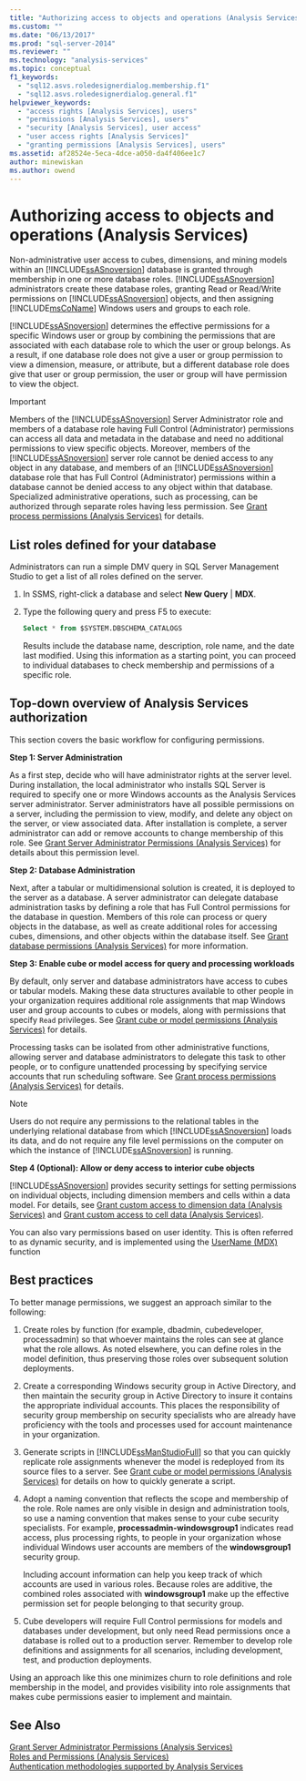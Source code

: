 ```yaml
---
title: "Authorizing access to objects and operations (Analysis Services) | Microsoft Docs"
ms.custom: ""
ms.date: "06/13/2017"
ms.prod: "sql-server-2014"
ms.reviewer: ""
ms.technology: "analysis-services"
ms.topic: conceptual
f1_keywords: 
  - "sql12.asvs.roledesignerdialog.membership.f1"
  - "sql12.asvs.roledesignerdialog.general.f1"
helpviewer_keywords: 
  - "access rights [Analysis Services], users"
  - "permissions [Analysis Services], users"
  - "security [Analysis Services], user access"
  - "user access rights [Analysis Services]"
  - "granting permissions [Analysis Services], users"
ms.assetid: af28524e-5eca-4dce-a050-da4f406ee1c7
author: minewiskan
ms.author: owend
---
```

# Authorizing access to objects and operations (Analysis Services)
  Non-administrative user access to cubes, dimensions, and mining models within an [!INCLUDE[ssASnoversion](../../includes/ssasnoversion-md.md)] database is granted through membership in one or more database roles. [!INCLUDE[ssASnoversion](../../includes/ssasnoversion-md.md)] administrators create these database roles, granting Read or Read/Write permissions on [!INCLUDE[ssASnoversion](../../includes/ssasnoversion-md.md)] objects, and then assigning [!INCLUDE[msCoName](../../includes/msconame-md.md)] Windows users and groups to each role.  
  
 [!INCLUDE[ssASnoversion](../../includes/ssasnoversion-md.md)] determines the effective permissions for a specific Windows user or group by combining the permissions that are associated with each database role to which the user or group belongs. As a result, if one database role does not give a user or group permission to view a dimension, measure, or attribute, but a different database role does give that user or group permission, the user or group will have permission to view the object.  
  
> [!IMPORTANT]  
>  Members of the [!INCLUDE[ssASnoversion](../../includes/ssasnoversion-md.md)] Server Administrator role and members of a database role having Full Control (Administrator) permissions can access all data and metadata in the database and need no additional permissions to view specific objects. Moreover, members of the [!INCLUDE[ssASnoversion](../../includes/ssasnoversion-md.md)] server role cannot be denied access to any object in any database, and members of an [!INCLUDE[ssASnoversion](../../includes/ssasnoversion-md.md)] database role that has Full Control (Administrator) permissions within a database cannot be denied access to any object within that database. Specialized administrative operations, such as processing, can be authorized through separate roles having less permission. See [Grant process permissions &#40;Analysis Services&#41;](grant-process-permissions-analysis-services.md) for details.  
  
## List roles defined for your database  
 Administrators can run a simple DMV query in SQL Server Management Studio to get a list of all roles defined on the server.  
  
1.  In SSMS, right-click a database and select **New Query** | **MDX**.  
  
2.  Type the following query and press F5 to execute:  
  
    ```sql  
    Select * from $SYSTEM.DBSCHEMA_CATALOGS  
    ```  
  
     Results include the database name, description, role name, and the date last modified. Using this information as a starting point, you can proceed to individual databases to check membership and permissions of a specific role.  
  
## Top-down overview of Analysis Services authorization  
 This section covers the basic workflow for configuring permissions.  
  
 **Step 1: Server Administration**  
  
 As a first step, decide who will have administrator rights at the server level. During installation, the local administrator who installs SQL Server is required to specify one or more Windows accounts as the Analysis Services server administrator. Server administrators have all possible permissions on a server, including the permission to view, modify, and delete any object on the server, or view associated data. After installation is complete, a server administrator can add or remove accounts to change membership of this role. See [Grant Server Administrator Permissions &#40;Analysis Services&#41;](../instances/grant-server-admin-rights-to-an-analysis-services-instance.md) for details about this permission level.  
  
 **Step 2: Database Administration**  
  
 Next, after a tabular or multidimensional solution is created, it is deployed to the server as a database. A server administrator can delegate database administration tasks by defining a role that has Full Control permissions for the database in question. Members of this role can process or query objects in the database, as well as create additional roles for accessing cubes, dimensions, and other objects within the database itself. See [Grant database permissions &#40;Analysis Services&#41;](grant-database-permissions-analysis-services.md) for more information.  
  
 **Step 3: Enable cube or model access for query and processing workloads**  
  
 By default, only server and database administrators have access to cubes or tabular models. Making these data structures available to other people in your organization requires additional role assignments that map Windows user and group accounts to cubes or models, along with permissions that specify `Read` privileges. See [Grant cube or model permissions &#40;Analysis Services&#41;](grant-cube-or-model-permissions-analysis-services.md) for details.  
  
 Processing tasks can be isolated from other administrative functions, allowing server and database administrators to delegate this task to other people, or to configure unattended processing by specifying service accounts that run scheduling software. See [Grant process permissions &#40;Analysis Services&#41;](grant-process-permissions-analysis-services.md) for details.  
  
> [!NOTE]  
>  Users do not require any permissions to the relational tables in the underlying relational database from which [!INCLUDE[ssASnoversion](../../includes/ssasnoversion-md.md)] loads its data, and do not require any file level permissions on the computer on which the instance of [!INCLUDE[ssASnoversion](../../includes/ssasnoversion-md.md)] is running.  
  
 **Step 4 (Optional): Allow or deny access to interior cube objects**  
  
 [!INCLUDE[ssASnoversion](../../includes/ssasnoversion-md.md)] provides security settings for setting permissions on individual objects, including dimension members and cells within a data model. For details, see [Grant custom access to dimension data &#40;Analysis Services&#41;](grant-custom-access-to-dimension-data-analysis-services.md) and [Grant custom access to cell data &#40;Analysis Services&#41;](grant-custom-access-to-cell-data-analysis-services.md).  
  
 You can also vary permissions based on user identity. This is often referred to as dynamic security, and is implemented using the [UserName &#40;MDX&#41;](/sql/mdx/username-mdx) function  
  
## Best practices  
 To better manage permissions, we suggest an approach similar to the following:  
  
1.  Create roles by function (for example, dbadmin, cubedeveloper, processadmin) so that whoever maintains the roles can see at glance what the role allows. As noted elsewhere, you can define roles in the model definition, thus preserving those roles over subsequent solution deployments.  
  
2.  Create a corresponding Windows security group in Active Directory, and then maintain the security group in Active Directory to insure it contains the appropriate individual accounts. This places the responsibility of security group membership on security specialists who are already have proficiency with the tools and processes used for account maintenance in your organization.  
  
3.  Generate scripts in [!INCLUDE[ssManStudioFull](../../includes/ssmanstudiofull-md.md)] so that you can quickly replicate role assignments whenever the model is redeployed from its source files to a server. See [Grant cube or model permissions &#40;Analysis Services&#41;](grant-cube-or-model-permissions-analysis-services.md) for details on how to quickly generate a script.  
  
4.  Adopt a naming convention that reflects the scope and membership of the role. Role names are only visible in design and administration tools, so use a naming convention that makes sense to your cube security specialists. For example, **processadmin-windowsgroup1** indicates read access, plus processing rights, to people in your organization whose individual Windows user accounts are members of the **windowsgroup1** security group.  
  
     Including account information can help you keep track of which accounts are used in various roles. Because roles are additive, the combined roles associated with **windowsgroup1** make up the effective permission set for people belonging to that security group.  
  
5.  Cube developers will require Full Control permissions for models and databases under development, but only need Read permissions once a database is rolled out to a production server. Remember to develop role definitions and assignments for all scenarios, including development, test, and production deployments.  
  
 Using an approach like this one minimizes churn to role definitions and role membership in the model, and provides visibility into role assignments that makes cube permissions easier to implement and maintain.  
  
## See Also  
 [Grant Server Administrator Permissions &#40;Analysis Services&#41;](../instances/grant-server-admin-rights-to-an-analysis-services-instance.md)   
 [Roles and Permissions &#40;Analysis Services&#41;](roles-and-permissions-analysis-services.md)   
 [Authentication methodologies supported by Analysis Services](../instances/authentication-methodologies-supported-by-analysis-services.md)  
  
  
